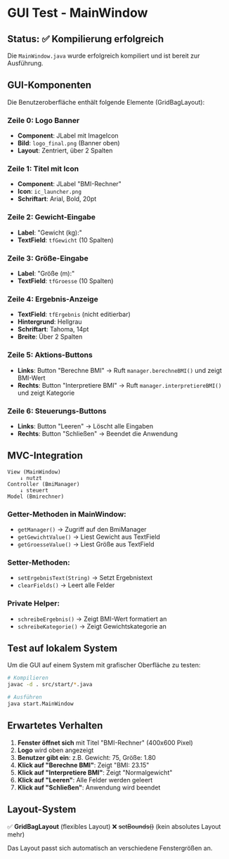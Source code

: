 # GUI Test - MainWindow

## Status: ✅ Kompilierung erfolgreich

Die `MainWindow.java` wurde erfolgreich kompiliert und ist bereit zur Ausführung.

## GUI-Komponenten

Die Benutzeroberfläche enthält folgende Elemente (GridBagLayout):

### Zeile 0: Logo Banner
- **Component**: JLabel mit ImageIcon
- **Bild**: `logo_final.png` (Banner oben)
- **Layout**: Zentriert, über 2 Spalten

### Zeile 1: Titel mit Icon
- **Component**: JLabel "BMI-Rechner"
- **Icon**: `ic_launcher.png`
- **Schriftart**: Arial, Bold, 20pt

### Zeile 2: Gewicht-Eingabe
- **Label**: "Gewicht (kg):"
- **TextField**: `tfGewicht` (10 Spalten)

### Zeile 3: Größe-Eingabe
- **Label**: "Größe (m):"
- **TextField**: `tfGroesse` (10 Spalten)

### Zeile 4: Ergebnis-Anzeige
- **TextField**: `tfErgebnis` (nicht editierbar)
- **Hintergrund**: Hellgrau
- **Schriftart**: Tahoma, 14pt
- **Breite**: Über 2 Spalten

### Zeile 5: Aktions-Buttons
- **Links**: Button "Berechne BMI" → Ruft `manager.berechneBMI()` und zeigt BMI-Wert
- **Rechts**: Button "Interpretiere BMI" → Ruft `manager.interpretiereBMI()` und zeigt Kategorie

### Zeile 6: Steuerungs-Buttons
- **Links**: Button "Leeren" → Löscht alle Eingaben
- **Rechts**: Button "Schließen" → Beendet die Anwendung

## MVC-Integration

```
View (MainWindow)
    ↓ nutzt
Controller (BmiManager)
    ↓ steuert
Model (Bmirechner)
```

### Getter-Methoden in MainWindow:
- `getManager()` → Zugriff auf den BmiManager
- `getGewichtValue()` → Liest Gewicht aus TextField
- `getGroesseValue()` → Liest Größe aus TextField

### Setter-Methoden:
- `setErgebnisText(String)` → Setzt Ergebnistext
- `clearFields()` → Leert alle Felder

### Private Helper:
- `schreibeErgebnis()` → Zeigt BMI-Wert formatiert an
- `schreibeKategorie()` → Zeigt Gewichtskategorie an

## Test auf lokalem System

Um die GUI auf einem System mit grafischer Oberfläche zu testen:

```bash
# Kompilieren
javac -d . src/start/*.java

# Ausführen
java start.MainWindow
```

## Erwartetes Verhalten

1. **Fenster öffnet sich** mit Titel "BMI-Rechner" (400x600 Pixel)
2. **Logo** wird oben angezeigt
3. **Benutzer gibt ein**: z.B. Gewicht: 75, Größe: 1.80
4. **Klick auf "Berechne BMI"**: Zeigt "BMI: 23.15"
5. **Klick auf "Interpretiere BMI"**: Zeigt "Normalgewicht"
6. **Klick auf "Leeren"**: Alle Felder werden geleert
7. **Klick auf "Schließen"**: Anwendung wird beendet

## Layout-System

✅ **GridBagLayout** (flexibles Layout)
❌ ~~setBounds()~~ (kein absolutes Layout mehr)

Das Layout passt sich automatisch an verschiedene Fenstergrößen an.
